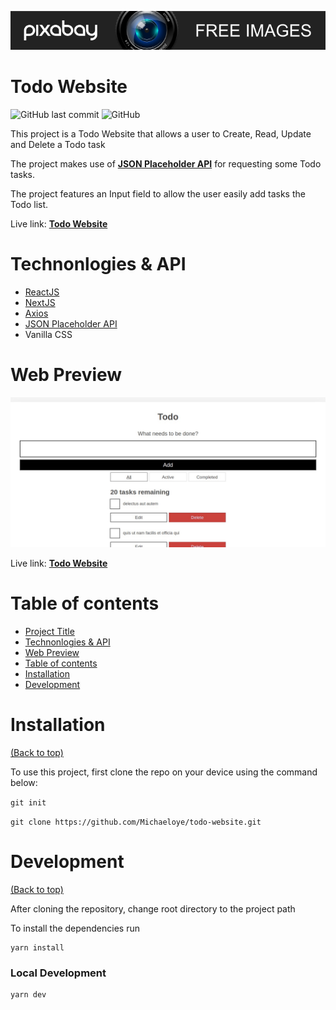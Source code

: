 ![Banner](https://github.com/Michaeloye/pexels-clone/blob/main/pixabay-banner.png)

# Todo Website

![GitHub last commit](https://img.shields.io/github/last-commit/michaeloye/pexels-clone)
![GitHub](https://img.shields.io/github/license/michaeloye/pexels-clone)

This project is a Todo Website that allows a user to Create, Read, Update and Delete a Todo task

The project makes use of [**JSON Placeholder API**](https://jsonplaceholder.typicode.com/) for requesting some Todo tasks.

The project features an Input field to allow the user easily add tasks the Todo list.

Live link: [**Todo Website**](https://todo-website-michaeloye.vercel.app/)

# Technonlogies & API
- [ReactJS](https://reactjs.org/)
- [NextJS](https://nextjs.org/)
- [Axios](https://axios-http.com/docs/intro)
- [JSON Placeholder API](https://jsonplaceholder.typicode.com/)
- Vanilla CSS

# Web Preview

![Web Preview](https://github.com/Michaeloye/todo-website/blob/main/public/preview.png)

Live link: [**Todo Website**](https://todo-website-michaeloye.vercel.app/)

# Table of contents

- [Project Title](#todo-website)
- [Technonlogies & API](#technologies-&-api)
- [Web Preview](#web-preview)
- [Table of contents](#table-of-contents)
- [Installation](#installation)
- [Development](#development)

# Installation
[(Back to top)](#table-of-contents)

To use this project, first clone the repo on your device using the command below:

```git init```

```git clone https://github.com/Michaeloye/todo-website.git```

# Development
[(Back to top)](#table-of-contents)

After cloning the repository, change root directory to the project path

To install the dependencies run

```shell
yarn install
```

### Local Development

```shell
yarn dev
```
